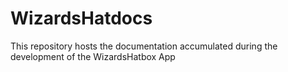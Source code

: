 # WizardsHatdocs
This repository hosts the documentation accumulated during the development of the WizardsHatbox App
